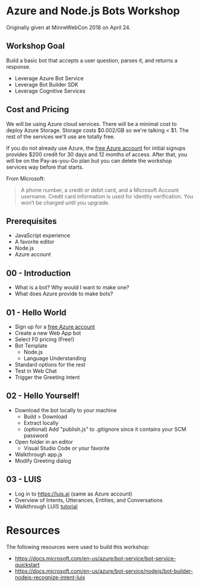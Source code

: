 # Azure and Node.js Bots Workshop

Originally given at MinneWebCon 2018 on April 24.

## Workshop Goal

Build a basic bot that accepts a user question, parses it, and returns a response.

- Leverage Azure Bot Service
- Leverage Bot Builder SDK
- Leverage Cognitive Services

## Cost and Pricing

We will be using Azure cloud services. There will be a minimal cost to deploy Azure Storage. Storage costs $0.002/GB so we're talking < $1. The rest of the services we'll use are totally free.

If you do not already use Azure, the [free Azure account](https://azure.microsoft.com/en-us/free/) for initial signups provides $200 credit for 30 days and 12 months of access. After that, you will be on the Pay-as-you-Go plan but you can delete the workshop services way before that starts.

From Microsoft:

> A phone number, a credit or debit card, and a Microsoft Account username. Credit card information is used for identity verification. You won’t be charged until you upgrade.

## Prerequisites

- JavaScript experience
- A favorite editor
- Node.js
- Azure account

## 00 - Introduction

- What is a bot? Why would I want to make one?
- What does Azure provide to make bots?

## 01 - Hello World

- Sign up for a [free Azure account](https://azure.microsoft.com/en-us/free/)
- Create a new Web App bot
- Select F0 pricing (Free!)
- Bot Template
  - Node.js
  - Language Understanding
- Standard options for the rest
- Test in Web Chat
- Trigger the Greeting intent

## 02 - Hello Yourself!

- Download the bot locally to your machine
  - Build > Download
  - Extract locally
  - (optional) Add "publish.js" to .gitignore since it contains your SCM password
- Open folder in an editor
  - Visual Studio Code or your favorite
- Walkthrough app.js
- Modify Greeting dialog

## 03 - LUIS

- Log in to https://luis.ai (same as Azure account)
- Overview of Intents, Utterances, Entities, and Conversations
- Walkthrough LUIS [tutorial](https://docs.microsoft.com/en-us/azure/bot-service/nodejs/bot-builder-nodejs-recognize-intent-luis)



# Resources

The following resources were used to build this workshop:

- https://docs.microsoft.com/en-us/azure/bot-service/bot-service-quickstart
- https://docs.microsoft.com/en-us/azure/bot-service/nodejs/bot-builder-nodejs-recognize-intent-luis